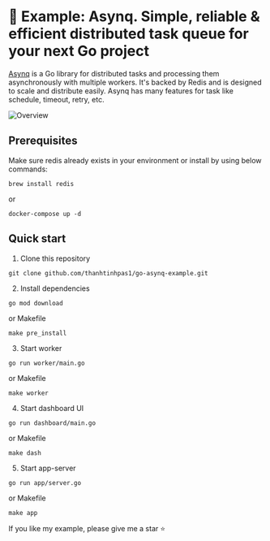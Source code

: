 # 📖 Example: Asynq. Simple, reliable & efficient distributed task queue for your next Go project

[Asynq](https://github.com/hibiken/asynq) is a Go library for distributed tasks and processing them asynchronously with multiple workers. It's backed by Redis and is designed to scale and distribute easily.
Asynq has many features for task like schedule, timeout, retry, etc.

![Overview](https://user-images.githubusercontent.com/11155743/116358505-656f5f80-a806-11eb-9c16-94e49dab0f99.jpg)

## Prerequisites
Make sure redis already exists in your environment or install by using below commands:

```console
brew install redis
```
or
```console
docker-compose up -d
```

## Quick start
1. Clone this repository
```console
git clone github.com/thanhtinhpas1/go-asynq-example.git
```
2. Install dependencies
```console
go mod download
```
or Makefile
```console
make pre_install
```
3. Start worker
```console
go run worker/main.go
```
or Makefile
```console
make worker
```
4. Start dashboard UI
```console
go run dashboard/main.go
```
or Makefile
```console
make dash
```

5. Start app-server
```console
go run app/server.go
```
or Makefile
```console
make app
```

If you like my example, please give me a star ⭐
